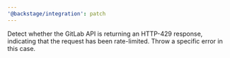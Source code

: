 ```yaml
---
'@backstage/integration': patch
---
```


Detect whether the GitLab API is returning an HTTP-429 response, indicating that the request has been rate-limited. Throw a specific error in this case.
